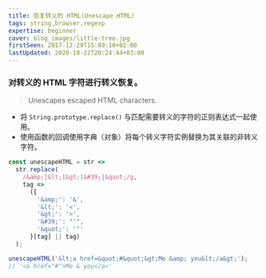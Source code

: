 ```yaml
---
title: 恢复转义的 HTML(Unescape HTML)
tags: string,browser,regexp
expertise: beginner
cover: blog_images/little-tree.jpg
firstSeen: 2017-12-29T15:09:10+02:00
lastUpdated: 2020-10-22T20:24:44+03:00
---
```


### 对转义的 HTML 字符进行转义恢复。
> Unescapes escaped HTML characters.

- 将 `String.prototype.replace()` 与匹配需要转义的字符的正则表达式一起使用。
- 使用函数的回调使用字典（对象）将每个转义字符实例替换为其关联的非转义字符。

```js
const unescapeHTML = str =>
  str.replace(
    /&amp;|&lt;|&gt;|&#39;|&quot;/g,
    tag =>
      ({
        '&amp;': '&',
        '&lt;': '<',
        '&gt;': '>',
        '&#39;': "'",
        '&quot;': '"'
      }[tag] || tag)
  );
```

```js
unescapeHTML('&lt;a href=&quot;#&quot;&gt;Me &amp; you&lt;/a&gt;');
// '<a href="#">Me & you</a>'
```
